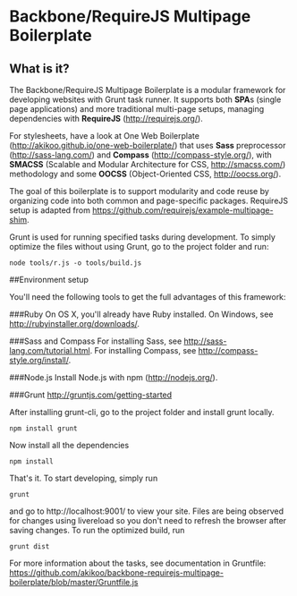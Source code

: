 # Backbone/RequireJS Multipage Boilerplate 

## What is it? 

The Backbone/RequireJS Multipage Boilerplate is a modular framework for developing 
websites with Grunt task runner. It supports both **SPA**s (single page applications) 
and more traditional multi-page setups, managing dependencies with **RequireJS** 
(http://requirejs.org/). 

For stylesheets, have a look at One Web Boilerplate (http://akikoo.github.io/one-web-boilerplate/) 
that uses **Sass** preprocessor (http://sass-lang.com/) and **Compass** 
(http://compass-style.org/), with **SMACSS** (Scalable and Modular Architecture 
for CSS, http://smacss.com/) methodology and some **OOCSS** (Object-Oriented CSS, 
http://oocss.org/). 

The goal of this boilerplate is to support modularity and code reuse by organizing 
code into both common and page-specific packages. RequireJS setup is adapted from 
https://github.com/requirejs/example-multipage-shim.

Grunt is used for running specified tasks during development. To simply optimize 
the files without using Grunt, go to the project folder and run:

    node tools/r.js -o tools/build.js

##Environment setup 

You'll need the following tools to get the full advantages of this framework:

###Ruby
On OS X, you'll already have Ruby installed. On Windows, see http://rubyinstaller.org/downloads/. 

###Sass and Compass
For installing Sass, see http://sass-lang.com/tutorial.html. For installing Compass, 
see http://compass-style.org/install/. 

###Node.js
Install Node.js with npm (http://nodejs.org/).

###Grunt
http://gruntjs.com/getting-started

After installing grunt-cli, go to the project folder and install grunt locally. 

    npm install grunt

Now install all the dependencies

    npm install 

That's it. To start developing, simply run 

    grunt

and go to http://localhost:9001/ to view your site. Files are being observed for 
changes using livereload so you don't need to refresh the browser after saving 
changes. To run the optimized build, run 

    grunt dist

For more information about the tasks, see documentation in Gruntfile: 
https://github.com/akikoo/backbone-requirejs-multipage-boilerplate/blob/master/Gruntfile.js